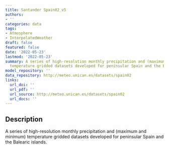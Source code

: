 ```yaml
---
title: Santander Spain02_v5
authors:
- ''
categories: data
tags:
- Atmosphere
- InterpolatedWeather
draft: false
featured: false
date: '2022-05-23'
lastmod: '2022-05-23'
summary: A series of high-resolution monthly precipitation and (maximum and minimum)
  temperature gridded datasets developed for peninsular Spain and the Balearic islands.
model_repository: ''
data_repository: http://meteo.unican.es/datasets/spain02
links:
  url_doi: ''
  url_pdf: ''
  url_source: http://meteo.unican.es/datasets/spain02
  url_docs: ''
---
```


## Description

A series of high-resolution monthly precipitation and (maximum and minimum) temperature gridded datasets developed for peninsular Spain and the Balearic islands.

